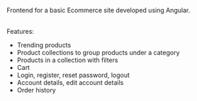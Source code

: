 Frontend for a basic Ecommerce site developed using Angular.
<br /><br />

Features:
- Trending products
- Product collections to group products under a category
- Products in a collection with filters
- Cart
- Login, register, reset password, logout
- Account details, edit account details
- Order history
